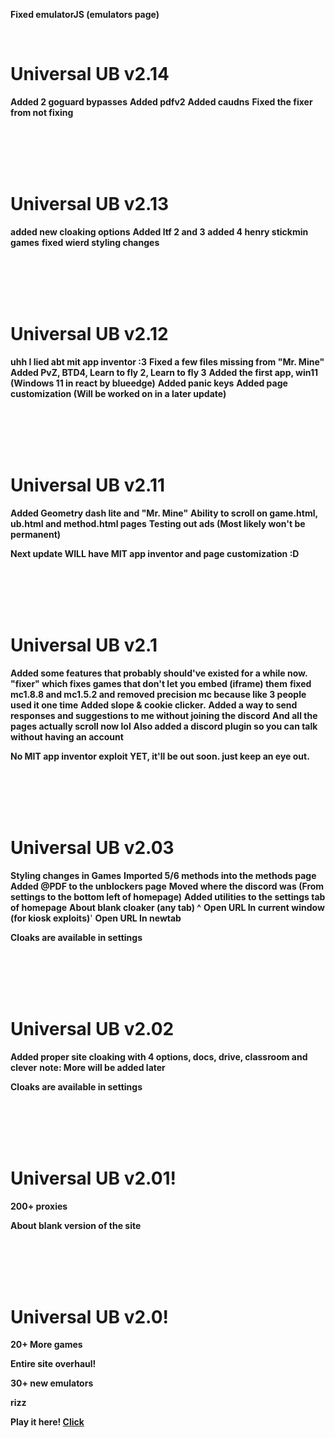**Fixed emulatorJS (emulators page)**

<br>

# **Universal UB v2.14**

**Added 2 goguard bypasses**
**Added pdfv2**
**Added caudns**
**Fixed the fixer from not fixing**

<br><br><br><br>

# **Universal UB v2.13**

**added new cloaking options**
**Added ltf 2 and 3**
**added 4 henry stickmin games**
**fixed wierd styling changes**

<br><br><br><br>

# **Universal UB v2.12**

**uhh I lied abt mit app inventor :3**
**Fixed a few files missing from "Mr. Mine"**
**Added PvZ, BTD4, Learn to fly 2, Learn to fly 3**
**Added the first app, win11 (Windows 11 in react by blueedge)**
**Added panic keys**
**Added page customization (Will be worked on in a later update)**

<br><br><br><br>

# **Universal UB v2.11**

**Added Geometry dash lite and "Mr. Mine"**
**Ability to scroll on game.html, ub.html and method.html pages**
**Testing out ads (Most likely won't be permanent)**

**Next update WILL have MIT app inventor and page customization :D**

<br><br><br><br>

# **Universal UB v2.1**

**Added some features that probably should've existed for a while now.**
**"fixer" which fixes games that don't let you embed (iframe) them**
**fixed mc1.8.8 and mc1.5.2 and removed precision mc because like 3 people used it one time**
**Added slope & cookie clicker.**
**Added a way to send responses and suggestions to me without joining the discord**
**And all the pages actually scroll now lol**
**Also added a discord plugin so you can talk without having an account**

**No MIT app inventor exploit YET, it'll be out soon. just keep an eye out.**

<br><br><br><br>

# **Universal UB v2.03**

**Styling changes in Games**
**Imported 5/6 methods into the methods page**
**Added @PDF to the unblockers page**
**Moved where the discord was (From settings to the bottom left of homepage)**
**Added utilities to the settings tab of homepage**
**About blank cloaker (any tab) ^**
**Open URL In current window (for kiosk exploits)**'
**Open URL In newtab**

**Cloaks are available in settings**

<br><br><br><br>

# **Universal UB v2.02**

**Added proper site cloaking with 4 options, docs, drive, classroom and clever**
**note: More will be added later**

**Cloaks are available in settings**

<br><br><br><br>

# **Universal UB v2.01!**
**200+ proxies**

**About blank version of the site**

<br><br><br><br>

# **Universal UB v2.0!**
**20+ More games**

**Entire site overhaul!**

**30+ new emulators**

**rizz**

**Play it here! [Click](https://uniub.github.io)**

<br>